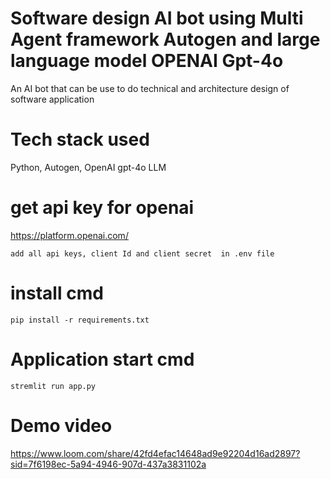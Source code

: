 # Software design AI bot using Multi Agent framework Autogen and large language model OPENAI Gpt-4o
An AI bot that can be use to do technical and architecture design of software application



# Tech stack used
Python, Autogen, OpenAI gpt-4o LLM

# get api key for openai

https://platform.openai.com/


```add all api keys, client Id and client secret  in .env file```

# install cmd

```pip install -r requirements.txt```

# Application start cmd

```stremlit run app.py```

# Demo video
https://www.loom.com/share/42fd4efac14648ad9e92204d16ad2897?sid=7f6198ec-5a94-4946-907d-437a3831102a